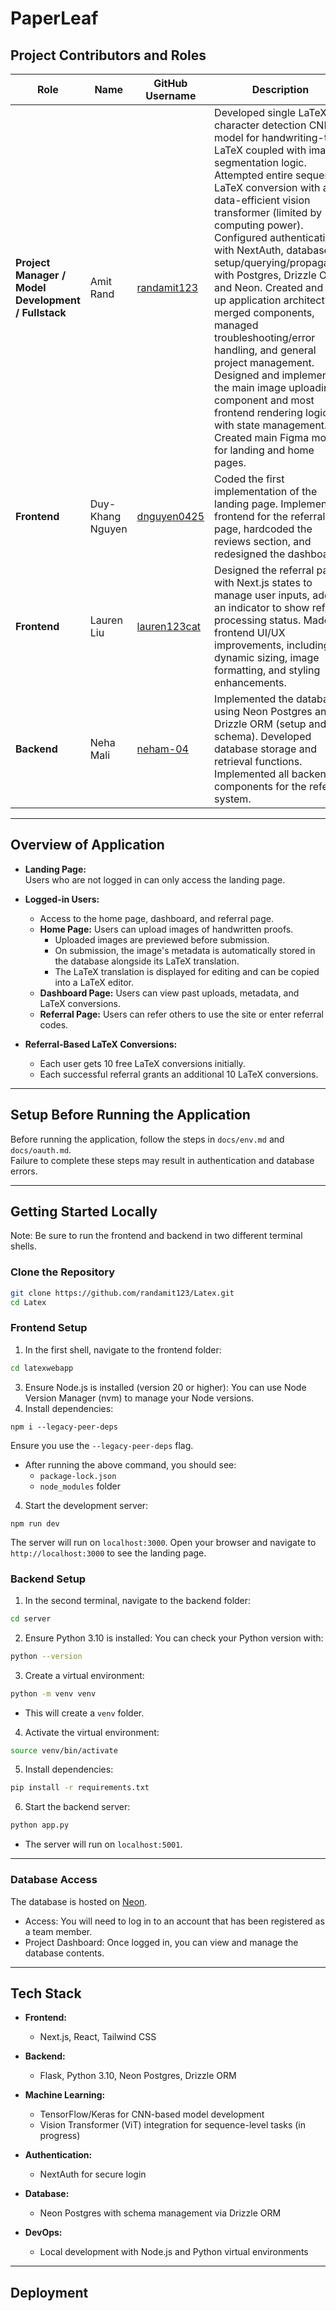# PaperLeaf

## Project Contributors and Roles

| **Role**                                   | **Name**            | **GitHub Username**                                         | **Description**                                                                                                                                                                                                                               |
|--------------------------------------------|---------------------|------------------------------------------------------------|-----------------------------------------------------------------------------------------------------------------------------------------------------------------------------------------------------------------------------------------------|
| **Project Manager / Model Development / Fullstack** | Amit Rand           | [randamit123](https://github.com/randamit123)               | Developed single LaTeX character detection CNN model for handwriting-to-LaTeX coupled with image segmentation logic. Attempted entire sequence LaTeX conversion with a data-efficient vision transformer (limited by computing power). Configured authentication with NextAuth, database setup/querying/propagation with Postgres, Drizzle ORM, and Neon. Created and set up application architecture, merged components, managed troubleshooting/error handling, and general project management. Designed and implemented the main image uploading component and most frontend rendering logic with state management. Created main Figma mocks for landing and home pages. |
| **Frontend**                               | Duy-Khang Nguyen    | [dnguyen0425](https://github.com/dnguyen0425)               | Coded the first implementation of the landing page. Implemented frontend for the referrals page, hardcoded the reviews section, and redesigned the dashboard.                                                                                 |
| **Frontend**                               | Lauren Liu          | [lauren123cat](https://github.com/lauren123cat)             | Designed the referral page with Next.js states to manage user inputs, adding an indicator to show referral processing status. Made frontend UI/UX improvements, including dynamic sizing, image formatting, and styling enhancements.            |
| **Backend**                                | Neha Mali           | [neham-04](https://github.com/neham-04)                     | Implemented the database using Neon Postgres and Drizzle ORM (setup and schema). Developed database storage and retrieval functions. Implemented all backend components for the referral system.                                                |

---

## Overview of Application

- **Landing Page:**  
  Users who are not logged in can only access the landing page.

- **Logged-in Users:**  
  - Access to the home page, dashboard, and referral page.
  - **Home Page:** Users can upload images of handwritten proofs.  
    - Uploaded images are previewed before submission.  
    - On submission, the image's metadata is automatically stored in the database alongside its LaTeX translation.  
    - The LaTeX translation is displayed for editing and can be copied into a LaTeX editor.  
  - **Dashboard Page:** Users can view past uploads, metadata, and LaTeX conversions.  
  - **Referral Page:** Users can refer others to use the site or enter referral codes.  

- **Referral-Based LaTeX Conversions:**  
  - Each user gets 10 free LaTeX conversions initially.  
  - Each successful referral grants an additional 10 LaTeX conversions.  

---

## Setup Before Running the Application

Before running the application, follow the steps in `docs/env.md` and `docs/oauth.md`.  
Failure to complete these steps may result in authentication and database errors.

---

## Getting Started Locally

Note: Be sure to run the frontend and backend in two different terminal shells.

### Clone the Repository
```bash
git clone https://github.com/randamit123/Latex.git
cd Latex
```

### Frontend Setup
1. In the first shell, navigate to the frontend folder:
```bash
cd latexwebapp
```
3. Ensure Node.js is installed (version 20 or higher):
You can use Node Version Manager (nvm) to manage your Node versions.
4. Install dependencies:
```
npm i --legacy-peer-deps
```
Ensure you use the  ```--legacy-peer-deps``` flag.
- After running the above command, you should see:
  - ```package-lock.json```
  - ```node_modules``` folder
4. Start the development server:
```
npm run dev
```
The server will run on ```localhost:3000```.
Open your browser and navigate to ```http://localhost:3000``` to see the landing page.

### Backend Setup
1. In the second terminal, navigate to the backend folder:
```bash
cd server
```
2. Ensure Python 3.10 is installed:
You can check your Python version with:
```bash
python --version
```
3. Create a virtual environment:
```bash
python -m venv venv
```
- This will create a ```venv``` folder.
4. Activate the virtual environment:
```bash
source venv/bin/activate
```
5. Install dependencies:
```bash
pip install -r requirements.txt
```
6. Start the backend server:
```bash
python app.py
```
- The server will run on ```localhost:5001```.


---

### Database Access
The database is hosted on [Neon](https://console.neon.tech).
- Access: You will need to log in to an account that has been registered as a team member.
- Project Dashboard: Once logged in, you can view and manage the database contents.

---

## Tech Stack

- **Frontend:**  
  - Next.js, React, Tailwind CSS  

- **Backend:**  
  - Flask, Python 3.10, Neon Postgres, Drizzle ORM  

- **Machine Learning:**  
  - TensorFlow/Keras for CNN-based model development  
  - Vision Transformer (ViT) integration for sequence-level tasks (in progress)  

- **Authentication:**  
  - NextAuth for secure login  

- **Database:**  
  - Neon Postgres with schema management via Drizzle ORM  

- **DevOps:**  
  - Local development with Node.js and Python virtual environments  

---

## Deployment

